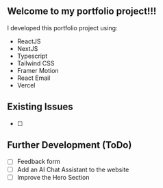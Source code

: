 ## Welcome to my portfolio project!!!

I developed this portfolio project using:

- ReactJS
- NextJS
- Typescript
- Tailwind CSS
- Framer Motion
- React Email
- Vercel

## Existing Issues

- [ ]

## Further Development (ToDo)

- [ ] Feedback form
- [ ] Add an AI Chat Assistant to the website
- [ ] Improve the Hero Section
